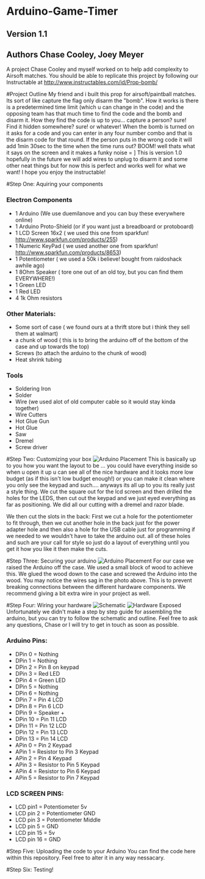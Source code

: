 # Arduino-Game-Timer
## Version 1.1
## Authors Chase Cooley, Joey Meyer

A project Chase Cooley and myself worked on to help add complexity to Airsoft matches. You should be able to replicate this project by following our Instructable at http://www.instructables.com/id/Prop-bomb/

#Project Outline
My friend and i built this prop for airsoft/paintball matches.  Its sort of like capture the flag only disarm the "bomb".
How it works is there is a predetermined time limit (which u can change in the code) and the opposing team has that much time to find the code and the bomb and disarm it.  How they find the code is up to you... capture a person? sure!  Find it hidden somewhere? sure! or whatever!  When the bomb is turned on it asks for a code and you can enter in any four number combo and that is the disarm code for that round.  If the person puts in the wrong code it will add 1min 30sec to the time when the time runs out? BOOM! well thats what it says on the screen and it makes a funky noise = ]  This is version 1.0 hopefully in the future we will add wires to unplug to disarm it and some other neat things but for now this is perfect and works well for what we want!  I hope you enjoy the instructable!

#Step One: Aquiring your components
### Electron Components
* 1 Arduino                          (We use duemilanove and you can buy these everywhere online)
* 1 Arduino Proto-Shield  (or if you want just a breadboard or protoboard)
* 1 LCD Screen 16x2       ( we used this one from sparkfun! http://www.sparkfun.com/products/255)
* 1 Numeric KeyPad        ( we used another one from sparkfun! http://www.sparkfun.com/products/8653)
* 1 Potentiometer             ( we used a 50k i believe! bought from raidoshack awhile ago)
* 1 8Ohm Speaker           ( tore one out of an old toy, but you can find them EVERYWHERE!)
* 1 Green LED 
* 1 Red LED
* 4 1k Ohm resistors

### Other Materials:
* Some sort of case ( we found ours at a thrift store but i think they sell them at walmart)
* a chunk of wood   ( this is to bring the arduino off of the bottom of the case and up towards the top)
* Screws                    (to attach the arduino to the chunk of wood)
* Heat shrink tubing

### Tools
* Soldering Iron
* Solder
* Wire     (we used alot of old computer cable so it would stay kinda together)
* Wire Cutters
* Hot Glue Gun
* Hot Glue
* Saw
* Dremel
* Screw driver

#Step Two: Customizing your box
![Arduino Placement](https://cdn.instructables.com/FC1/ZLW8/GLL4ZND0/FC1ZLW8GLL4ZND0.MEDIUM.jpg)
This is basically up to you how you want the layout to be ... you could have everything inside so when u open it up u can see all of the nice hardware and it looks more low budget (as if this isn't low budget enough!) or you can make it clean where you only see the keypad and such.... anyways its all up to you its really just a style thing.
We cut the square out for the lcd screen and then drilled the holes for the LEDS, then cut out the keypad and we just eyed everything as far as positioning. We did all our cutting with a dremel and razor blade.

We then cut the slots in the back:  First we cut a hole for the potentiometer to fit through, then we cut another hole in the back just for the power adapter hole and then also a hole for the USB cable just for programming if we needed to we wouldn't have to take the arduino out.
all of these holes and such are your call for style so just do a layout of everything until you get it how you like it then make the cuts.


#Step Three: Securing your arduino
![Arduino Placement](https://cdn.instructables.com/FKP/03AK/GLL4ZNCQ/FKP03AKGLL4ZNCQ.MEDIUM.jpg)
For our case we raised the Arduino off the case. We used a small block of wood to achieve this. We glued the wood down to the case and 
screwed the Arduino into the wood. You may notice the wires sag in the photo above. This is to prevent breaking connections between the different 
hardware components. We recommend giving a bit extra wire in your project as well. 

#Step Four: Wiring your hardware
![Schematic](https://cdn.instructables.com/FQW/1K4B/GLL4ZNCO/FQW1K4BGLL4ZNCO.MEDIUM.jpg)
![Hardware Exposed](https://cdn.instructables.com/FO8/2Y8X/GLL4ZNCP/FO82Y8XGLL4ZNCP.MEDIUM.jpg)
Unfortunately we didn't make a step by step guide for assembling the arduino, but you can try to follow the schematic and outline. Feel free to ask any questions, Chase or I will try to get in touch as soon as possible.

### Arduino Pins:
* DPin 0 = Nothing
* DPin 1 = Nothing
* DPin 2 = Pin 8 on keypad
* DPin 3 = Red LED
* DPin 4 = Green LED
* DPin 5 = Nothing
* DPin 6 = Nothing
* DPin 7 = Pin 4 LCD
* DPin 8 = Pin 6 LCD
* DPin 9 = Speaker +
* DPin 10 = Pin 11 LCD
* DPin 11 = Pin 12 LCD
* DPin 12 = Pin 13 LCD
* DPin 13 = Pin 14 LCD
* APin 0 = Pin 2 Keypad
* APin 1 = Resistor to Pin 3 Keypad
* APin 2 = Pin 4 Keypad
* APin 3 = Resistor to Pin 5 Keypad
* APin 4 = Resistor to Pin 6 Keypad
* APin 5 = Resistor to Pin 7 Keypad

### LCD SCREEN PINS:
* LCD pin1 = Potentiometer 5v 
* LCD pin 2 = Potentiometer GND 
* LCD pin 3 = Potentiometer Middle 
* LCD pin 5 = GND 
* LCD pin 15 = 5v 
* LCD pin 16 = GND

#Step Five: Uploading the code to your Arduino
You can find the code here within this repository. Feel free to alter it in any way nessacary.

#Step Six: Testing!

